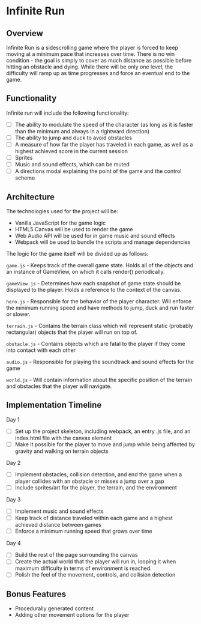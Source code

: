 # Infinite Run

## Overview

Infinite Run is a sidescrolling game where the player is forced to keep moving at a minimum pace that increases over time. There is no win condition - the goal is simply to cover as much distance as possible before hitting an obstacle and dying. While there will be only one level, the difficulty will ramp up as time progresses and force an eventual end to the game.

## Functionality

Infinite run will include the following functionality:

* [ ] The ability to modulate the speed of the character (as long as it is faster than the minimum and always in a rightward direction)
* [ ] The ability to jump and duck to avoid obstacles
* [ ] A measure of how far the player has traveled in each game, as well as a highest achieved score in the current session
* [ ] Sprites
* [ ] Music and sound effects, which can be muted
* [ ] A directions modal explaining the point of the game and the control scheme

## Architecture

The technologies used for the project will be:

* Vanilla JavaScript for the game logic
* HTML5 Canvas will be used to render the game
* Web Audio API will be used for in game music and sound effects
* Webpack will be used to bundle the scripts and manage dependencies

The logic for the game itself will be divided up as follows:

`game.js` - Keeps track of the overall game state. Holds all of the objects and an instance of GameView, on which it calls render() periodically.

`gameView.js` - Determines how each snapshot of game state should be displayed to the player. Holds a reference to the context of the canvas.

`hero.js` - Responsible for the behavior of the player character. Will enforce the minimum running speed and have methods to jump, duck and run faster or slower.

`terrain.js` - Contains the terrain class which will represent static (probably rectangular) objects that the player will run on top of.

`obstacle.js` - Contains objects which are fatal to the player if they come into contact with each other

`audio.js` - Responsible for playing the soundtrack and sound effects for the game

`world.js` - Will contain information about the specific position of the terrain and obstacles that the player will navigate.

## Implementation Timeline

Day 1

* [ ] Set up the project skeleton, including webpack, an entry .js file, and an index.html file with the canvas element
* [ ] Make it possible for the player to move and jump while being affected by gravity and walking on terrain objects

Day 2

* [ ] Implement obstacles, collision detection, and end the game when a player collides with an obstacle or misses a jump over a gap
* [ ] Include sprites/art for the player, the terrain, and the environment

Day 3

* [ ] Implement music and sound effects
* [ ] Keep track of distance traveled within each game and a highest achieved distance between games
* [ ] Enforce a minimum running speed that grows over time

Day 4

* [ ] Build the rest of the page surrounding the canvas
* [ ] Create the actual world that the player will run in, looping it when maximum difficulty in terms of environment is reached.
* [ ] Polish the feel of the movement, controls, and collision detection

## Bonus Features

* Procedurally generated content
* Adding other movement options for the player
